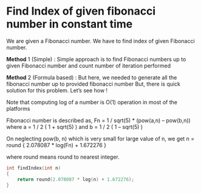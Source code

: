 # Find Index of given fibonacci number in constant time

We are given a Fibonacci number. We have to find index of given Fibonacci number.

**Method** 1 (Simple) : Simple approach is to find Fibonacci numbers up to given Fibonacci number and count number of iteration performed

**Method** 2 (Formula based) : But here, we needed to generate all the fibonacci number up to provided fibonacci number
But, there is quick solution for this problem. Let’s see how !

Note that computing log of a number is O(1) operation in most of the platforms 

Fibonacci number is described as,
Fn = 1 / sqrt(5) * (pow(a,n) – pow(b,n)) where a = 1 / 2 ( 1 + sqrt(5) ) and b = 1 / 2 ( 1 – sqrt(5) )

On neglecting pow(b, n) which is very small for large value of n, we get n = round { 2.078087 * log(Fn) + 1.672276 }

where round means round to nearest integer.

```cpp
int findIndex(int n) 
{ 
    return round(2.078087 * log(n) + 1.672276); 
} 
```
